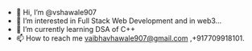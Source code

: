 - 👋 Hi, I’m @vshawale907
- 👀 I’m interested in Full Stack Web Development and in web3...
- 🌱 I’m currently learning DSA of C++
- 📫 How to reach me vaibhavhawale907@gmail.com ,+917709918101.
<!---
vshawale907/vshawale907 is a ✨ special ✨ repository because its `README.md` (this file) appears on your GitHub profile.
You can click the Preview link to take a look at your changes.
--->
